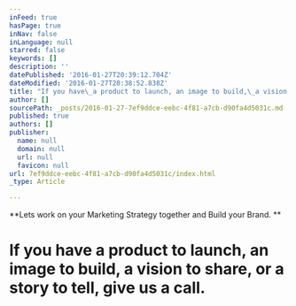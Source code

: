 ```yaml
---
inFeed: true
hasPage: true
inNav: false
inLanguage: null
starred: false
keywords: []
description: ''
datePublished: '2016-01-27T20:39:12.704Z'
dateModified: '2016-01-27T20:38:52.838Z'
title: "If you have\_a product to launch, an image to build,\_a vision to share, or a story to tell, give us a call."
author: []
sourcePath: _posts/2016-01-27-7ef9ddce-eebc-4f81-a7cb-d90fa4d5031c.md
published: true
authors: []
publisher:
  name: null
  domain: null
  url: null
  favicon: null
url: 7ef9ddce-eebc-4f81-a7cb-d90fa4d5031c/index.html
_type: Article

---
```

**Lets work on your Marketing Strategy together and Build your Brand. **

# If you have a product to launch, an image to build, a vision to share, or a story to tell, give us a call.